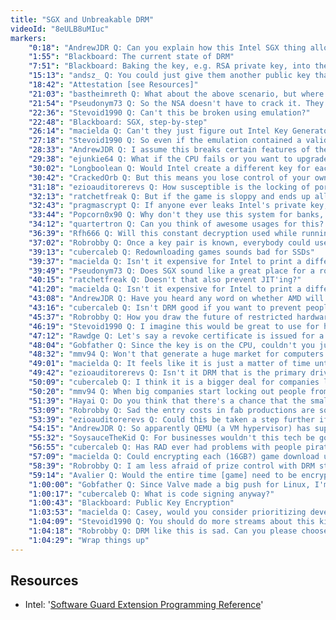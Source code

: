```yaml
---
title: "SGX and Unbreakable DRM"
videoId: "8eULB8uMIuc"
markers:
    "0:18": "AndrewJDR Q: Can you explain how this Intel SGX thing allows for \"unbreakable DRM\" for applications (kind of an uncommon thing on the PC side up until now)?"
    "1:55": "Blackboard: The current state of DRM"
    "7:51": "Blackboard: Baking the key, e.g. RSA private key, into the CPU"
    "15:13": "andsz_ Q: You could just give them another public key that you have the private key for [see Resources]"
    "18:42": "Attestation [see Resources]"
    "21:03": "bastheimreth Q: What about the above scenario, but where there is no internet connection? How would one run such software in off-line mode?"
    "21:54": "Pseudonym73 Q: So the NSA doesn't have to crack it. They just have to rubber-hose Intel"
    "22:36": "Stevoid1990 Q: Can't this be broken using emulation?"
    "22:48": "Blackboard: SGX, step-by-step"
    "26:14": "macielda Q: Can't they just figure out Intel Key Generator and make a Key Generator for it?"
    "27:18": "Stevoid1990 Q: So even if the emulation contained a valid key from a registered copy it couldn't be cracked?"
    "28:33": "AndrewJDR Q: I assume this breaks certain features of the windows API since the memory is protected? Global hook DLLs for example?"
    "29:38": "ejunkie64 Q: What if the CPU fails or you want to upgrade?"
    "30:02": "Longboolean Q: Would Intel create a different key for each manufactured CPU or is there only ever one key?"
    "30:42": "CrackedOrb Q: But this means you lose control of your own system since only Intel can perform actions"
    "31:18": "ezioauditorerevs Q: How susceptible is the locking of portions of memory / CPU cores to malicious encryption programs that simply want to screw your computer over?"
    "32:13": "ratchetfreak Q: But if the game is sloppy and ends up allowing arbitrary user code execution, then the code can be leaked"
    "32:43": "pragmascrypt Q: If anyone ever leaks Intel's private key, SGX on all those CPUs would be exploitable?"
    "33:44": "Popcorn0x90 Q: Why don't they use this system for banks, something that's worth protecting?"
    "34:12": "quartertron Q: Can you think of awesome usages for this? Like an opt-in anti-cheat thing, so the server would know everyone on it had no aim bots or whatever"
    "36:39": "Rfh666 Q: Will this constant decryption used while running a game have an effect on performance?"
    "37:02": "Robrobby Q: Once a key pair is known, everybody could use it and encrypt the game with it through Valve, leaving Valve at encrypt everything with the same key (CPU) for different users. Well fail on the way very fast"
    "39:13": "cubercaleb Q: Redownloading games sounds bad for SSDs"
    "39:37": "macielda Q: Isn't it expensive for Intel to print a different circuit for each CPU?"
    "39:49": "Pseudonym73 Q: Does SGX sound like a great place for a rootkit to hide or what?"
    "40:15": "ratchetfreak Q: Doesn't that also prevent JIT'ing?"
    "41:20": "macielda Q: Isn't it expensive for Intel to print a different circuit for each CPU and maintain a queryable database for each client 24/7 considering its Key was generated using a quantum measurement of some kind and stuff?"
    "43:08": "AndrewJDR Q: Have you heard any word on whether AMD will be implementing this?"
    "43:16": "cubercaleb Q: Isn't DRM good if you want to prevent people from freely redistributing your software?"
    "45:37": "Robrobby Q: How you draw the future of restricted hardware I should start not buying hardware like this, right?"
    "46:19": "Stevoid1990 Q: I imagine this would be great to use for hardware banning from games?"
    "47:12": "Rawdge Q: Let's say a revoke certificate is issued for a compromised CPU, and Valve et al no longer issue new software, why would your system be 'bricked?' Since you already have an encrypted version of the software on your HD, how could they still prevent you from running that software that's already installed?"
    "48:04": "Gobfather Q: Since the key is on the CPU, couldn't you just buy a new CPU if the key gets blacklisted instead of a whole new computer?"
    "48:32": "mmv94 Q: Won't that generate a huge market for computers that have been blacklisted?"
    "49:01": "macielda Q: It feels like it is just a matter of time until someone somewhere breaks this scheme and it is just a massive waste of time and resources for everyone. Am I right?"
    "49:42": "ezioauditorerevs Q: Isn't it DRM that is the primary driving force for piracy in the first place?"
    "50:09": "cubercaleb Q: I think it is a bigger deal for companies like Adobe and Autodesk, both of which have software with insanely high piracy rates"
    "50:20": "mmv94 Q: When big companies start locking out people from using their software, they (the people) will start looking for software from smaller companies that won't use this technology"
    "51:39": "Hayai Q: Do you think that there's a chance that the smallish trend of DRM-free games will counteract this SGX stuff in any significant way?"
    "53:09": "Robrobby Q: Sad the entry costs in fab productions are so high, else I would find a Kickstarter soon to some fantastic \"user-owned CPU architecture\""
    "53:39": "ezioauditorerevs Q: Could this be taken a step further if they start putting the key on the motherboard instead of the CPU? That's less replaceable, isn't it?"
    "54:15": "AndrewJDR Q: So apparently QEMU (a VM hypervisor) has support for emulating SGX. How is this useful?"
    "55:32": "SoysauceTheKid Q: For businesses wouldn't this tech be good for the consumer? I would feel more comfortable if my bank had my data encrypted as tight as possible"
    "56:55": "cubercaleb Q: Has RAD ever had problems with people pirating their software or people releasing the source code?"
    "57:09": "macielda Q: Could encrypting each (16GB?) game download using your SGX key be a prohibitive cost for a company like Valve? How likely would it be for Valve to refuse doing such a thing?"
    "58:39": "Robrobby Q: I am less afraid of prize control with DRM strong as this one. I am more afraid that the OS of the future will block software that hasn't been signed. That is scary!"
    "59:14": "Avalier Q: Would the entire time [game] need to be encrypted or just the executable part"
    "1:00:00": "Gobfather Q: Since Valve made a big push for Linux, I'm willing to bet that they wont jump on the SGX train since it is a possible limiter to consumers"
    "1:00:17": "cubercaleb Q: What is code signing anyway?"
    "1:00:43": "Blackboard: Public Key Encryption"
    "1:03:53": "macielda Q: Casey, would you consider prioritizing developing for OSes which refuse to use SGX?"
    "1:04:09": "Stevoid1990 Q: You should do more streams about this kind of stuff, it's really interesting"
    "1:04:18": "Robrobby Q: DRM like this is sad. Can you please choose a happier topic for the next chat?"
    "1:04:29": "Wrap things up"
---
```


## Resources

* Intel: '[Software Guard Extension Programming Reference](https://software.intel.com/sites/default/files/managed/48/88/329298-002.pdf)'
